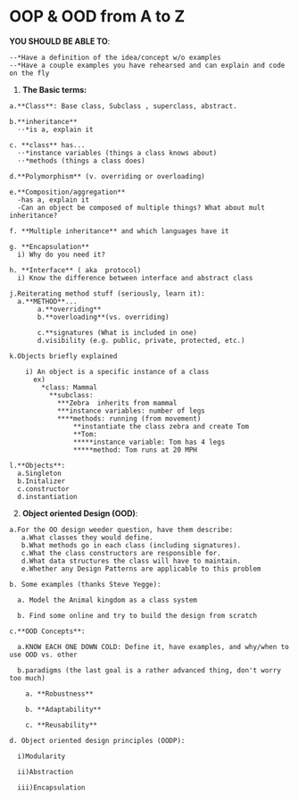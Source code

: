 # OOP & OOD from A to Z 

  **YOU SHOULD BE ABLE TO**:
    
    --*Have a definition of the idea/concept w/o examples
    --*Have a couple examples you have rehearsed and can explain and code on the fly 
  
  1. **The Basic terms:**
  
    a.**Class**: Base class, Subclass , superclass, abstract.
      
    b.**inheritance**
      ⋅⋅*is a, explain it
      
    c. **class** has...
      ⋅⋅*instance variables (things a class knows about)
      ⋅⋅*methods (things a class does)
      
    d.**Polymorphism** (v. overriding or overloading)
      
    e.**Composition/aggregation**
      -has a, explain it
      -Can an object be composed of multiple things? What about mult inheritance?
      
    f. **Multiple inheritance** and which languages have it
      
    g. **Encapsulation**
      i) Why do you need it?
      
    h. **Interface** ( aka  protocol)
      i) Know the difference between interface and abstract class
      
    j.Reiterating method stuff (seriously, learn it):
      a.**METHOD**...
           a.**overriding**
           b.**overloading**(vs. overriding)
          
           c.**signatures (What is included in one)
           d.visibility (e.g. public, private, protected, etc.)
      
    k.Objects briefly explained
      
        i) An object is a specific instance of a class
          ex) 
            *class: Mammal
              **subclass: 
                ***Zebra  inherits from mammal
                ***instance variables: number of legs 
                ****methods: running (from movement)
                    **instantiate the class zebra and create Tom
                    **Tom: 
                    *****instance variable: Tom has 4 legs
                    *****method: Tom runs at 20 MPH
     
    l.**Objects**:
      a.Singleton
      b.Initalizer
      c.constructor
      d.instantiation

  2. **Object oriented Design (OOD)**:
    
    a.For the OO design weeder question, have them describe:
       a.What classes they would define.
       b.What methods go in each class (including signatures).
       c.What the class constructors are responsible for.
       d.What data structures the class will have to maintain.
       e.Whether any Design Patterns are applicable to this problem
    
    b. Some examples (thanks Steve Yegge):
    
      a. Model the Animal kingdom as a class system
      
      b. Find some online and try to build the design from scratch
    
    c.**OOD Concepts**:
    
      a.KNOW EACH ONE DOWN COLD: Define it, have examples, and why/when to use OOD vs. other 
      
      b.paradigms (the last goal is a rather advanced thing, don't worry too much)
      
        a. **Robustness**
      
        b. **Adaptability**
      
        c. **Reusability**
    
    d. Object oriented design principles (OODP):
    
      i)Modularity
      
      ii)Abstraction
      
      iii)Encapsulation 

